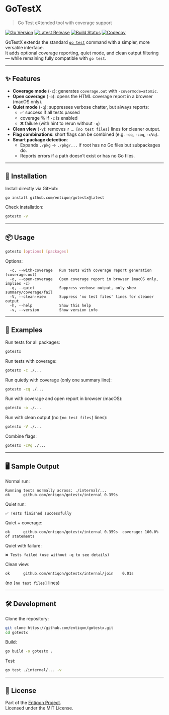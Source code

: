 # GoTestX

> Go Test eXtended tool with coverage support

[![Go Version](https://img.shields.io/badge/Go-1.21%2B-blue)](https://go.dev) <a href="https://github.com/entiqon/gotestx/releases"><img src="https://img.shields.io/github/v/release/entiqon/gotestx" alt="Latest Release" /></a>
[![Build Status](https://github.com/entiqon/gotestx/actions/workflows/ci.yml/badge.svg)](https://github.com/entiqon/gotestx/actions)
[![Codecov](https://codecov.io/gh/entiqon/gotestx/branch/main/graph/badge.svg)](https://codecov.io/gh/entiqon/gotestx)

GoTestX extends the standard [`go test`](https://pkg.go.dev/cmd/go#hdr-Test_packages) command with a simpler, more versatile interface.  
It adds optional coverage reporting, quiet mode, and clean output filtering — while remaining fully compatible with `go test`.

---

## ✨ Features

* **Coverage mode** (`-c`): generates `coverage.out` with `-covermode=atomic`.
* **Open coverage** (`-o`): opens the HTML coverage report in a browser (macOS only).
* **Quiet mode** (`-q`): suppresses verbose chatter, but always reports:
  * ✅ success if all tests passed
  * coverage % if `-c` is enabled
  * ❌ failure (with hint to rerun without `-q`)
* **Clean view** (`-V`): removes `? … [no test files]` lines for cleaner output.
* **Flag combinations**: short flags can be combined (e.g. `-cq`, `-coq`, `-cVq`).
* **Smart package detection**:
  * Expands `./pkg` → `./pkg/...` if root has no Go files but subpackages do.
  * Reports errors if a path doesn’t exist or has no Go files.

---

## 🚀 Installation

Install directly via GitHub:

```bash
go install github.com/entiqon/gotestx@latest
```

Check installation:

```bash
gotestx -v
```

---

## 📦 Usage

```bash
gotestx [options] [packages]
```

Options:

```
  -c, --with-coverage   Run tests with coverage report generation (coverage.out)
  -o, --open-coverage   Open coverage report in browser (macOS only, implies -c)
  -q, --quiet           Suppress verbose output, only show summary/coverage/fail
  -V, --clean-view      Suppress 'no test files' lines for cleaner output
  -h, --help            Show this help
  -v, --version         Show version info
```

---

## 🧪 Examples

Run tests for all packages:

```bash
gotestx
```

Run tests with coverage:

```bash
gotestx -c ./...
```

Run quietly with coverage (only one summary line):

```bash
gotestx -cq ./...
```

Run with coverage and open report in browser (macOS):

```bash
gotestx -o ./...
```

Run with clean output (no `[no test files]` lines):

```bash
gotestx -V ./...
```

Combine flags:

```bash
gotestx -cVq ./...
```

---

## 🖥 Sample Output

Normal run:

```
Running tests normally across: ./internal/...
ok  	github.com/entiqon/gotestx/internal	0.359s
```

Quiet run:

```
✅ Tests finished successfully
```

Quiet + coverage:

```
ok  	github.com/entiqon/gotestx/internal	0.359s	coverage: 100.0% of statements
```

Quiet with failure:

```
❌ Tests failed (use without -q to see details)
```

Clean view:

```
ok  	github.com/entiqon/gotestx/internal/join	0.01s
```

(no `[no test files]` lines)

---

## 🛠 Development

Clone the repository:

```bash
git clone https://github.com/entiqon/gotestx.git
cd gotestx
```

Build:

```bash
go build -o gotestx .
```

Test:

```bash
go test ./internal/... -v
```

---

## 📄 License

Part of the [Entiqon Project](https://github.com/entiqon).  
Licensed under the MIT License.
